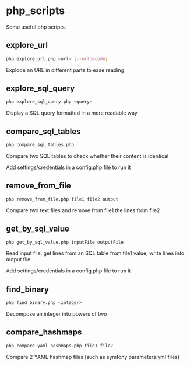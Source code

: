 php_scripts
===========

Some useful php scripts.

explore_url
-----------

```bash
php explore_url.php <url> [--urldecode]
```
Explode an URL in different parts to ease reading

explore_sql_query
-----------------

```bash
php explore_sql_query.php <query>
```
Display a SQL query formatted in a more readable way

compare_sql_tables
------------------

```bash
php compare_sql_tables.php
```
Compare two SQL tables to check whether their content is identical

Add settings/credentials in a config.php file to run it

remove_from_file
------------------

```bash
php remove_from_file.php file1 file2 output
```
Compare two text files and remove from file1 the lines from file2

get_by_sql_value
----------------

```bash
php get_by_sql_value.php inputFile outputFile
```
Read input file, get lines from an SQL table from file1 value, write lines into output file

Add settings/credentials in a config.php file to run it

find_binary
-----------

```bash
php find_binary.php <integer>
```
Decompose an integer into powers of two

compare_hashmaps
----------------

```bash
php compare_yaml_hashmaps.php file1 file2
```
Compare 2 YAML hashmap files (such as symfony parameters.yml files)